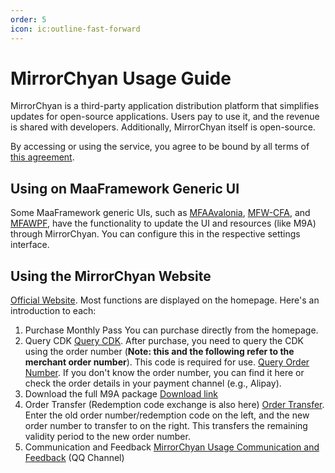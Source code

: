 ```yaml
---
order: 5
icon: ic:outline-fast-forward
---
```

# MirrorChyan Usage Guide

MirrorChyan is a third-party application distribution platform that simplifies updates for open-source applications.
Users pay to use it, and the revenue is shared with developers. Additionally, MirrorChyan itself is open-source.

By accessing or using the service, you agree to be bound by all terms of [this agreement](https://mirrorchyan.com/disclaimer.html).

## Using on MaaFramework Generic UI

Some MaaFramework generic UIs, such as [MFAAvalonia](https://github.com/SweetSmellFox/MFAAvalonia), [MFW-CFA](https://github.com/overflow65537/MFW-PyQt6), and [MFAWPF](https://github.com/SweetSmellFox/MFAWPF), have the functionality to update the UI and resources (like M9A) through MirrorChyan. You can configure this in the respective settings interface.

## Using the MirrorChyan Website

[Official Website](https://mirrorchyan.com?source=m9agh-enmd1). Most functions are displayed on the homepage. Here's an introduction to each:

1. Purchase Monthly Pass
    You can purchase directly from the homepage.
2. Query CDK
    [Query CDK](https://mirrorchyan.com/en/get-key). After purchase, you need to query the CDK using the order number (**Note: this and the following refer to the merchant order number**). This code is required for use.
    [Query Order Number](https://afdian.com/dashboard/order). If you don't know the order number, you can find it here or check the order details in your payment channel (e.g., Alipay).
3. Download the full M9A package
    [Download link](https://mirrorchyan.com/en/projects?rid=M9A&source=m9agh-enmd2)
4. Order Transfer (Redemption code exchange is also here)
    [Order Transfer](https://mirrorchyan.com/en/transfer). Enter the old order number/redemption code on the left, and the new order number to transfer to on the right. This transfers the remaining validity period to the new order number.
5. Communication and Feedback
    [MirrorChyan Usage Communication and Feedback](https://pd.qq.com/g/MirrorChyan) (QQ Channel)
